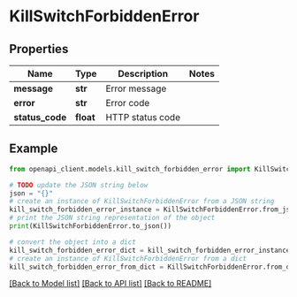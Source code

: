 # KillSwitchForbiddenError


## Properties

Name | Type | Description | Notes
------------ | ------------- | ------------- | -------------
**message** | **str** | Error message | 
**error** | **str** | Error code | 
**status_code** | **float** | HTTP status code | 

## Example

```python
from openapi_client.models.kill_switch_forbidden_error import KillSwitchForbiddenError

# TODO update the JSON string below
json = "{}"
# create an instance of KillSwitchForbiddenError from a JSON string
kill_switch_forbidden_error_instance = KillSwitchForbiddenError.from_json(json)
# print the JSON string representation of the object
print(KillSwitchForbiddenError.to_json())

# convert the object into a dict
kill_switch_forbidden_error_dict = kill_switch_forbidden_error_instance.to_dict()
# create an instance of KillSwitchForbiddenError from a dict
kill_switch_forbidden_error_from_dict = KillSwitchForbiddenError.from_dict(kill_switch_forbidden_error_dict)
```
[[Back to Model list]](../README.md#documentation-for-models) [[Back to API list]](../README.md#documentation-for-api-endpoints) [[Back to README]](../README.md)


